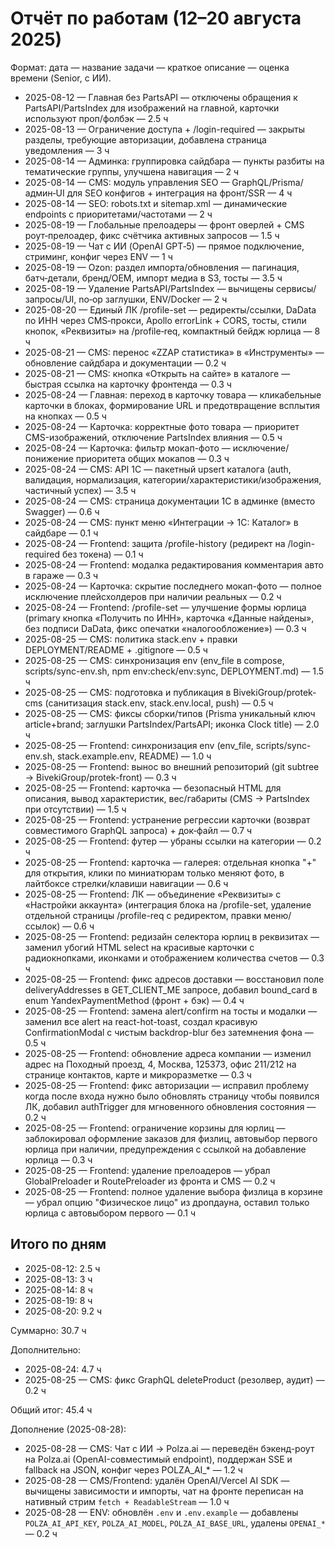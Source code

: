 # Отчёт по работам (12–20 августа 2025)

Формат: дата — название задачи — краткое описание — оценка времени (Senior, с ИИ).

- 2025-08-12 — Главная без PartsAPI — отключены обращения к PartsAPI/PartsIndex для изображений на главной, карточки используют проп/фолбэк — 2.5 ч
- 2025-08-13 — Ограничение доступа + /login-required — закрыты разделы, требующие авторизации, добавлена страница уведомления — 3 ч
- 2025-08-14 — Админка: группировка сайдбара — пункты разбиты на тематические группы, улучшена навигация — 2 ч
- 2025-08-14 — CMS: модуль управления SEO — GraphQL/Prisma/админ‑UI для SEO конфигов + интеграция на фронт/SSR — 4 ч
- 2025-08-14 — SEO: robots.txt и sitemap.xml — динамические endpoints с приоритетами/частотами — 2 ч
- 2025-08-19 — Глобальные прелоадеры — фронт оверлей + CMS роут‑прелоадер, фикс счётчика активных запросов — 1.5 ч
- 2025-08-19 — Чат с ИИ (OpenAI GPT‑5) — прямое подключение, стриминг, конфиг через ENV — 1 ч
- 2025-08-19 — Ozon: раздел импорта/обновления — пагинация, батч‑детали, бренд/OEM, импорт медиа в S3, тосты — 3.5 ч
- 2025-08-19 — Удаление PartsAPI/PartsIndex — вычищены сервисы/запросы/UI, no‑op заглушки, ENV/Docker — 2 ч
- 2025-08-20 — Единый ЛК /profile-set — редиректы/ссылки, DaData по ИНН через CMS‑прокси, Apollo errorLink + CORS, тосты, стили кнопок, «Реквизиты» на /profile‑req, компактный бейдж юрлица — 8 ч
- 2025-08-21 — CMS: перенос «ZZAP статистика» в «Инструменты» — обновление сайдбара и документации — 0.2 ч
- 2025-08-21 — CMS: кнопка «Открыть на сайте» в каталоге — быстрая ссылка на карточку фронтенда — 0.3 ч
- 2025-08-24 — Главная: переход в карточку товара — кликабельные карточки в блоках, формирование URL и предотвращение всплытия на кнопках — 0.5 ч
- 2025-08-24 — Карточка: корректные фото товара — приоритет CMS-изображений, отключение PartsIndex влияния — 0.5 ч
 - 2025-08-24 — Карточка: фильтр мокап-фото — исключение/понижение приоритета общих мокапов — 0.3 ч
 - 2025-08-24 — CMS: API 1С — пакетный upsert каталога (auth, валидация, нормализация, категории/характеристики/изображения, частичный успех) — 3.5 ч
 - 2025-08-24 — CMS: страница документации 1С в админке (вместо Swagger) — 0.6 ч
 - 2025-08-24 — CMS: пункт меню «Интеграции → 1С: Каталог» в сайдбаре — 0.1 ч
 - 2025-08-24 — Frontend: защита /profile-history (редирект на /login-required без токена) — 0.1 ч
 - 2025-08-24 — Frontend: модалка редактирования комментария авто в гараже — 0.3 ч
 - 2025-08-24 — Карточка: скрытие последнего мокап-фото — полное исключение плейсхолдеров при наличии реальных — 0.2 ч
- 2025-08-24 — Frontend: /profile-set — улучшение формы юрлица (primary кнопка «Получить по ИНН», карточка «Данные найдены», без подписи DaData, фикc опечатки «налогообложение») — 0.3 ч
 - 2025-08-25 — CMS: политика stack.env + правки DEPLOYMENT/README + .gitignore — 0.5 ч
 - 2025-08-25 — CMS: синхронизация env (env_file в compose, scripts/sync-env.sh, npm env:check/env:sync, DEPLOYMENT.md) — 1.5 ч
 - 2025-08-25 — CMS: подготовка и публикация в BivekiGroup/protek-cms (санитизация stack.env, stack.env.local, push) — 0.5 ч
 - 2025-08-25 — CMS: фиксы сборки/типов (Prisma уникальный ключ article+brand; заглушки PartsIndex/PartsAPI; иконка Clock title) — 2.0 ч
 - 2025-08-25 — Frontend: синхронизация env (env_file, scripts/sync-env.sh, stack.example.env, README) — 1.0 ч
 - 2025-08-25 — Frontend: вынос во внешний репозиторий (git subtree → BivekiGroup/protek-front) — 0.3 ч
 - 2025-08-25 — Frontend: карточка — безопасный HTML для описания, вывод характеристик, вес/габариты (CMS → PartsIndex при отсутствии) — 1.5 ч
 - 2025-08-25 — Frontend: устранение регрессии карточки (возврат совместимого GraphQL запроса) + док‑файл — 0.7 ч
 - 2025-08-25 — Frontend: футер — убраны ссылки на категории — 0.2 ч
 - 2025-08-25 — Frontend: карточка — галерея: отдельная кнопка "+" для открытия, клики по миниатюрам только меняют фото, в лайтбоксе стрелки/клавиши навигации — 0.6 ч
 - 2025-08-25 — Frontend: ЛК — объединение «Реквизиты» с «Настройки аккаунта» (интеграция блока на /profile-set, удаление отдельной страницы /profile-req с редиректом, правки меню/ссылок) — 0.6 ч
 - 2025-08-25 — Frontend: редизайн селектора юрлиц в реквизитах — заменил убогий HTML select на красивые карточки с радиокнопками, иконками и отображением количества счетов — 0.3 ч
 - 2025-08-25 — Frontend: фикс адресов доставки — восстановил поле deliveryAddresses в GET_CLIENT_ME запросе, добавил bound_card в enum YandexPaymentMethod (фронт + бэк) — 0.4 ч
 - 2025-08-25 — Frontend: замена alert/confirm на тосты и модалки — заменил все alert на react-hot-toast, создал красивую ConfirmationModal с чистым backdrop-blur без затемнения фона — 0.5 ч
 - 2025-08-25 — Frontend: обновление адреса компании — изменил адрес на Походный проезд, 4, Москва, 125373, офис 211/212 на странице контактов, карте и микроразметке — 0.3 ч
 - 2025-08-25 — Frontend: фикс авторизации — исправил проблему когда после входа нужно было обновлять страницу чтобы появился ЛК, добавил authTrigger для мгновенного обновления состояния — 0.2 ч
 - 2025-08-25 — Frontend: ограничение корзины для юрлиц — заблокировал оформление заказов для физлиц, автовыбор первого юрлица при наличии, предупреждения с ссылкой на добавление юрлица — 0.3 ч
 - 2025-08-25 — Frontend: удаление прелоадеров — убрал GlobalPreloader и RoutePreloader из фронта и CMS — 0.2 ч
 - 2025-08-25 — Frontend: полное удаление выбора физлица в корзине — убрал опцию "Физическое лицо" из дропдауна, оставил только юрлица с автовыбором первого — 0.1 ч

## Итого по дням

- 2025-08-12: 2.5 ч
- 2025-08-13: 3 ч
- 2025-08-14: 8 ч
- 2025-08-19: 8 ч
- 2025-08-20: 9.2 ч

Суммарно: 30.7 ч

Дополнительно:

- 2025-08-24: 4.7 ч
 - 2025-08-25 — CMS: фикc GraphQL deleteProduct (резолвер, аудит) — 0.2 ч

Общий итог: 45.4 ч

Дополнение (2025-08-28):

- 2025-08-28 — CMS: Чат с ИИ → Polza.ai — переведён бэкенд-роут на Polza.ai (OpenAI-совместимый endpoint), поддержан SSE и fallback на JSON, конфиг через POLZA_AI_* — 1.2 ч
- 2025-08-28 — CMS/Frontend: удалён OpenAI/Vercel AI SDK — вычищены зависимости и импорты, чат на фронте переписан на нативный стрим `fetch + ReadableStream` — 1.0 ч
- 2025-08-28 — ENV: обновлён `.env` и `.env.example` — добавлены `POLZA_AI_API_KEY`, `POLZA_AI_MODEL`, `POLZA_AI_BASE_URL`, удалены `OPENAI_*` — 0.2 ч
